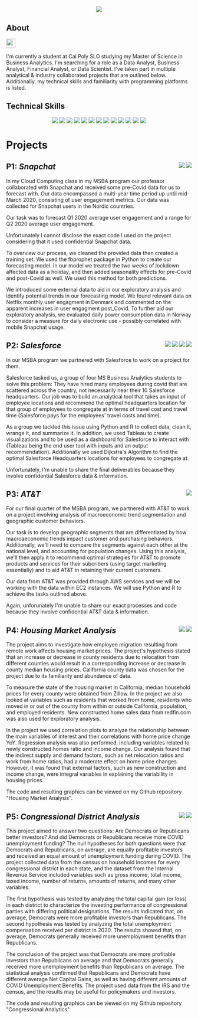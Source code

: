 <h1 align="center">
  <a href="https://git.io/typing-svg%22%3E">
    <img src="https://readme-typing-svg.herokuapp.com/?lines=Harrison+Pearce+Portfolio&center=true&size=25&color=0077b5%22%3E">
  </a>
</h1>


## About

<a href="https://www.linkedin.com/in/harrisonleepearce"> <img src="https://img.shields.io/badge/linkedin-%230077B5.svg?&style=for-the-badge&logo=linkedin&logoColor=white" height=25></a>

I'm currently a student at Cal Poly SLO studying my Master of Science in Business Analytics. I'm searching for a role as a Data Analyst, Business Analyst, Financial Analyst, or Data Scientist. I've taken part in multiple analytical & industry collaborated projects that are outlined below. Additionally, my technical skills and familiarity with programming platforms is listed. 

## Technical Skills
<p align='center'>
<img src="https://img.shields.io/badge/MySQL-005C84?style=for-the-badge&logo=mysql&logoColor=white" />
<img src="https://img.shields.io/badge/Python-FFD43B?style=for-the-badge&logo=python&logoColor=blue" />
<img src="https://img.shields.io/badge/R-276DC3?style=for-the-badge&logo=r&logoColor=white" />
<img src="https://img.shields.io/badge/Jupyter-F37626.svg?&style=for-the-badge&logo=Jupyter&logoColor=white" />
<img src="https://img.shields.io/badge/Tableau-E97627?style=for-the-badge&logo=Tableau&logoColor=white" /> 
<img src="https://img.shields.io/badge/PowerBI-F2C811?style=for-the-badge&logo=Power%20BI&logoColor=white" />
<img src="https://img.shields.io/badge/MongoDB-4EA94B?style=for-the-badge&logo=mongodb&logoColor=white" />
<img src="https://img.shields.io/badge/Colab-F9AB00?style=for-the-badge&logo=googlecolab&color=525252" />
<img src="https://img.shields.io/badge/Amazon_AWS-FF9900?style=for-the-badge&logo=amazonaws&logoColor=white" />
<img src="https://img.shields.io/badge/Google%20Analytics-E37400?style=for-the-badge&logo=google%20analytics&logoColor=white" />
<img src="https://img.shields.io/badge/Microsoft_Excel-217346?style=for-the-badge&logo=microsoft-excel&logoColor=white" />
<img src="https://img.shields.io/badge/Microsoft_Word-2B579A?style=for-the-badge&logo=microsoft-word&logoColor=white" />
<img src="https://img.shields.io/badge/Microsoft_PowerPoint-B7472A?style=for-the-badge&logo=microsoft-powerpoint&logoColor=white" />
</p>

# **Projects**

## P1: *Snapchat*  <img align="right" src="https://img.shields.io/badge/Python-FFD43B?style=for-the-badge&logo=python&logoColor=blue" /> <img align="right" src="https://img.shields.io/badge/Colab-F9AB00?style=for-the-badge&logo=googlecolab&color=525252" />

In my Cloud Computing class in my MSBA program our professor collaborated with Snapchat and received some pre-Covid data for us to forecast with. Our data encompassed a multi-year time period up until mid-March 2020, consisting of user engagement metrics. Our data was collected for Snapchat users in the Nordic countries.

Our task was to forecast Q1 2020 average user engagement and a range for Q2 2020 average user engagement. 

Unfortunately I cannot disclose the exact code I used on the project considering that it used confidential Snapchat data. 

To overview our process, we cleaned the provided data then created a training set. We used the fbprophet package in Python to create our forecasting model. In our model we treated the two weeks of lockdown affected data as a holiday, and then added seasonality effects for pre-Covid and post-Covid as well. We used this method for both predictions. 

We introduced some external data to aid in our exploratory analysis and identify potential trends in our forecasting model. We found relevant data on Netflix monthly user engagment in Denmark and commented on the apparent increases in user engagment post_Covid. To further aid our exploratory analysis, we evaluated daily power consumption data in Norway to consider a measure for daily electronic use - possibly correlated with mobile Snapchat usage. 



## P2: *Salesforce* <img align="right" src="https://img.shields.io/badge/Python-FFD43B?style=for-the-badge&logo=python&logoColor=blue" /> <img align="right" src="https://img.shields.io/badge/Colab-F9AB00?style=for-the-badge&logo=googlecolab&color=525252" /> <img align="right" src="https://img.shields.io/badge/Tableau-E97627?style=for-the-badge&logo=Tableau&logoColor=white" /> <img align="right" src="https://img.shields.io/badge/R-276DC3?style=for-the-badge&logo=r&logoColor=white" />

In our MSBA program we partnered with Salesforce to work on a project for them.

Salesforce tasked us, a group of four MS Business Analytics students to solve this problem: They have hired many employees during covid that are scattered across the country, not necessarily near their 10 Salesforce headquarters. Our job was to build an analytical tool that takes an input of employee locations and recommend the optimal headquarters location for that group of employees to congregate at in terms of travel cost and travel time (Salesforce pays for the employees' travel costs and time). 

As a group we tackled this issue using Python and R to collect data, clean it, wrange it, and summarize it. In addition, we used Tableau to create visualizations and to be used as a dashboard for Salesforce to interact with (Tableau being the end user tool with inputs and an output recommendation). Additionally we used Dijkstra's Algorithm to find the optimal Salesforce Headquarters locations for employees to congregate at.  

Unfortunately, I'm unable to share the final deliverables because they involve confidential Salesforce data & information. 


## P3: *AT&T* <img align="right" src="https://img.shields.io/badge/Amazon_AWS-FF9900?style=for-the-badge&logo=amazonaws&logoColor=white" />

For our final quarter of the MSBA program, we partnered with AT&T to work on a project involving analysis of macroeconomic trend segmentation and geographic customer behaviors. 

Our task is to develop geographic segments that are differentiated by how macroaeconomic trends impact customer and purchasing behaviors. Additionally, we'll need to compare the segments against each other at the national level, and accounting for population changes. Using this analysis, we'll then apply it to recommend optimal strategies for AT&T to promote products and services for their subcribers (using target marketing essentially) and to aid AT&T in retaining their current customers. 

Our data from AT&T was provided through AWS services and we will be working with the data within EC2 instances. We will use Python and R to achieve the tasks outlined above. 

Again, unforunately I'm unable to share our exact processes and code because they involve confidential AT&T data & information. 



## P4: *Housing Market Analysis*  <img align="right" src="https://img.shields.io/badge/Python-FFD43B?style=for-the-badge&logo=python&logoColor=blue" /> <img align="right" src="https://img.shields.io/badge/Colab-F9AB00?style=for-the-badge&logo=googlecolab&color=525252" />

The project aims to investigate how employee migration resulting from remote work affects housing market prices. The project's hypothesis stated that an increase or decrease in county residents due to relocation from different counties would result in a corresponding increase or decrease in county median housing prices. California county data was chosen for the project due to its familiarity and abundance of data. 

To measure the state of the housing market in California, median household prices for every county were obtained from Zillow. In the project we also looked at variables such as residents that worked from home, residents who moved in or out of the county from within or outside California, population, and employed residents. New constructed home sales data from redfin.com was also used for exploratory analysis.

In the project we used correlation plots to analyze the relationship between the main variables of interest and their correlations with home price change YoY. Regression analysis was also performed, including variables related to newly constructed homes ratio and income change. Our analysis found that the indirect supply and demand factors, such as net relocation ratios and work from home ratios, had a moderate effect on home price changes. However, it was found that external factors, such as new construction and income change, were integral variables in explaining the variability in housing prices.

The code and resulting graphics can be viewed on my Github repository "Housing Market Analysis". 

## P5: *Congressional District Analysis*  <img align="right" src="https://img.shields.io/badge/Python-FFD43B?style=for-the-badge&logo=python&logoColor=blue" /> <img align="right" src="https://img.shields.io/badge/Colab-F9AB00?style=for-the-badge&logo=googlecolab&color=525252" />

This project aimed to answer two questions: Are Democrats or Republicans better investors? And did Democrats or Republicans receive more COVID unemployment funding? The null hypotheses for both questions were that Democrats and Republicans, on average, are equally profitable investors and received an equal amount of unemployment funding during COVID. The project collected data from the census on household incomes for every congressional district in each state, and the dataset from the Internal Revenue Service included variables such as gross income, total income, taxed income, number of returns, amounts of returns, and many other variables.

The first hypothesis was tested by analyzing the total capital gain (or loss) in each district to characterize the investing performance of congressional parties with differing political designations. The results indicated that, on average, Democrats were more profitable investors than Republicans. The second hypothesis was tested by analyzing the total unemployment compensation received per district in 2020. The results showed that, on average, Democrats generally received more unemployment benefits than Republicans.

The conclusion of the project was that Democrats are more profitable investors than Republicans on average and that Democrats generally received more unemployment benefits than Republicans on average. The statistical analysis confirmed that Republicans and Democrats have different average Net Capital Gains, as well as having different amounts of COVID Unemployment Benefits. The project used data from the IRS and the census, and the results may be useful for policymakers and investors. 

The code and resulting graphics can be viewed on my Github repository "Congressional Analytics". 
